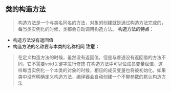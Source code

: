 ## 类的构造方法

> 构造方法是一个与类名同名的方法，对象的创建就是通过构造方法完成的，每当类实例化的时候，类都会自动调用构造方法。
**构造方法的特点：**
* 构造方法没有返回值
* 构造方法的名称要与本类的名称相同
**注意：**
> 在定义构造方法的时候，虽然没有返回值，但是与普通没有返回值的方法不同，它不需要void关键字进行修饰
在构造方法中可以位成员变量赋值，这样每当实例化一个本类的对象的时候，相应的成员变量也将被初始化。如果类中没有明确定义构造方法，编译器会自动创建一个不带参数的默认构造方法

## 
